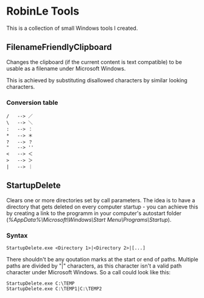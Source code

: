 ﻿# RobinLe Tools
This is a collection of small Windows tools I created.



## FilenameFriendlyClipboard
Changes the clipboard (if the current content is text compatible) to be usable as a filename under Microsoft Windows.

This is achieved by substituting disallowed characters by similar looking characters.

### Conversion table
```
/	-->	／
\	-->	＼
:	-->	：
*	-->	＊
?	-->	？
"	-->	''
<	-->	＜
>	-->	＞
|	-->	｜
```


## StartupDelete
Clears one or more directories set by call parameters.
The idea is to have a directory that gets deleted on every computer startup - you can achieve this by creating a link to the programm in your computer's autostart folder (*%AppData%\Microsoft\Windows\Start Menu\Programs\Startup*).

### Syntax
```
StartupDelete.exe <Directory 1>|<Directory 2>|[...]
```
There shouldn't be any qoutation marks at the start or end of paths. Multiple paths are divided by "|" characters, as this character isn't a valid path character under Microsoft Windows.
So a call could look like this:
```
StartupDelete.exe C:\TEMP
StartupDelete.exe C:\TEMP1|C:\TEMP2
```